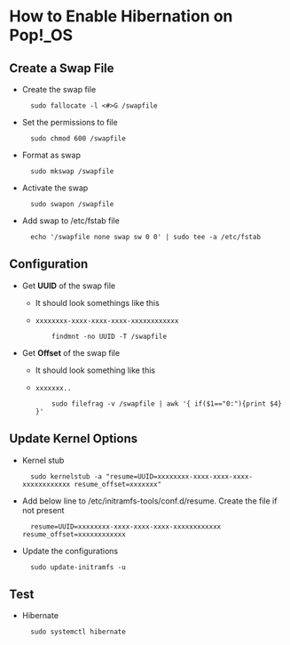# How to Enable Hibernation on Pop!_OS

## Create a Swap File

- Create the swap file

        sudo fallocate -l <#>G /swapfile

- Set the permissions to file

        sudo chmod 600 /swapfile

- Format as swap

        sudo mkswap /swapfile

- Activate the swap

        sudo swapon /swapfile

- Add swap to /etc/fstab file

        echo '/swapfile none swap sw 0 0' | sudo tee -a /etc/fstab

## Configuration

- Get __UUID__ of the swap file
  - It should look somethings like this
  - `xxxxxxxx-xxxx-xxxx-xxxx-xxxxxxxxxxxx`

            findmnt -no UUID -T /swapfile

- Get __Offset__ of the swap file
  - It should look something like this
  - `xxxxxxx..`

            sudo filefrag -v /swapfile | awk '{ if($1=="0:"){print $4} }'

## Update Kernel Options

- Kernel stub

        sudo kernelstub -a "resume=UUID=xxxxxxxx-xxxx-xxxx-xxxx-xxxxxxxxxxxx resume_offset=xxxxxxx"

- Add below line to /etc/initramfs-tools/conf.d/resume. Create the file if not present

        resume=UUID=xxxxxxxx-xxxx-xxxx-xxxx-xxxxxxxxxxxx resume_offset=xxxxxxxxxxxx

- Update the configurations

        sudo update-initramfs -u

## Test

- Hibernate

        sudo systemctl hibernate
